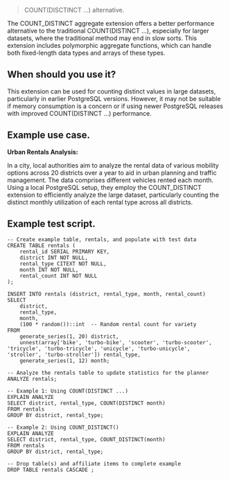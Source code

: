 > COUNT(DISCTINCT ...) alternative.

The COUNT_DISTINCT aggregate extension offers a better performance alternative to the traditional COUNT(DISTINCT ...), especially for larger datasets, where the traditional method may end in slow sorts. This extension includes polymorphic aggregate functions, which can handle both fixed-length data types and arrays of these types.

## When should you use it?

This extension can be used for counting distinct values in large datasets, particularly in earlier PostgreSQL versions. However, it may not be suitable if memory consumption is a concern or if using newer PostgreSQL releases with improved COUNT(DISTINCT ...) performance.

## Example use case.

**Urban Rentals Analysis:**

In a city, local authorities aim to analyze the rental data of various mobility options across 20 districts over a year to aid in urban planning and traffic management. The data comprises different vehicles rented each month. Using a local PostgreSQL setup, they employ the COUNT_DISTINCT extension to efficiently analyze the large dataset, particularly counting the distinct monthly utilization of each rental type across all districts.

## Example test script.

```
-- Create example table, rentals, and populate with test data
CREATE TABLE rentals (
    rental_id SERIAL PRIMARY KEY,
    district INT NOT NULL,
    rental_type CITEXT NOT NULL,
    month INT NOT NULL,
    rental_count INT NOT NULL
);

INSERT INTO rentals (district, rental_type, month, rental_count)
SELECT
    district,
    rental_type,
    month,
    (100 * random())::int  -- Random rental count for variety
FROM
    generate_series(1, 20) district,
    unnest(array['bike', 'turbo-bike', 'scooter', 'turbo-scooter', 'tricycle', 'turbo-tricycle', 'unicycle', 'turbo-unicycle', 'stroller', 'turbo-stroller']) rental_type,
    generate_series(1, 12) month;

-- Analyze the rentals table to update statistics for the planner
ANALYZE rentals;

-- Example 1: Using COUNT(DISTINCT ...)
EXPLAIN ANALYZE
SELECT district, rental_type, COUNT(DISTINCT month)
FROM rentals
GROUP BY district, rental_type;

-- Example 2: Using COUNT_DISTINCT()
EXPLAIN ANALYZE
SELECT district, rental_type, COUNT_DISTINCT(month)
FROM rentals
GROUP BY district, rental_type;

-- Drop table(s) and affiliate items to complete example
DROP TABLE rentals CASCADE ;
```
